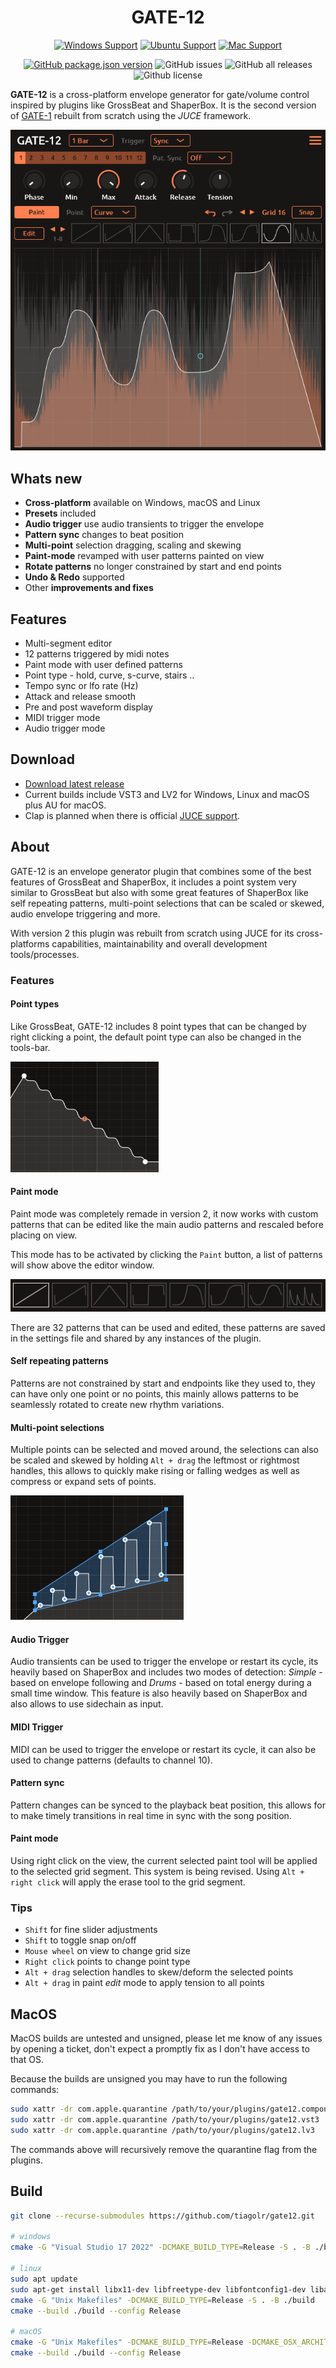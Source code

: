 <h1 align="center">
  <!-- <img src="doc/logo.png" width="200" style="padding: 5px;" /> -->
  GATE-12
  <br>
</h1>
<div align="center">

[![Windows Support](https://img.shields.io/badge/Windows-0078D6?style=for-the-badge&logo=windows&logoColor=white)](https://github.com/tiagolr/gate12/releases)
[![Ubuntu Support](https://img.shields.io/badge/Linux-E95420?style=for-the-badge&logo=linux&logoColor=white)](https://github.com/tiagolr/gate12/releases)
[![Mac Support](https://img.shields.io/badge/MACOS-adb8c5?style=for-the-badge&logo=macos&logoColor=white)](https://github.com/tiagolr/gate12/releases)

</div>
<div align="center">

[![GitHub package.json version](https://img.shields.io/github/v/release/tiagolr/gate12?color=%40&label=latest)](https://github.com/tiagolr/gate12/releases/latest)
![GitHub issues](https://img.shields.io/github/issues-raw/tiagolr/gate12)
![GitHub all releases](https://img.shields.io/github/downloads/tiagolr/gate12/total)
![Github license](https://img.shields.io/github/license/tiagolr/gate12)

</div>

**GATE-12** is a cross-platform envelope generator for gate/volume control inspired by plugins like GrossBeat and ShaperBox. It is the second version of [GATE-1](https://github.com/tiagolr/gate1) rebuilt from scratch using the _JUCE_ framework.

<div align="center">

![Screenshot](./doc/gate12.png)

</div>

## Whats new

  * **Cross-platform** available on Windows, macOS and Linux
  * **Presets** included
  * **Audio trigger** use audio transients to trigger the envelope
  * **Pattern sync** changes to beat position
  * **Multi-point** selection dragging, scaling and skewing
  * **Paint-mode** revamped with user patterns painted on view
  * **Rotate patterns** no longer constrained by start and end points
  * **Undo & Redo** supported
  * Other **improvements and fixes**

## Features

  * Multi-segment editor
  * 12 patterns triggered by midi notes
  * Paint mode with user defined patterns
  * Point type - hold, curve, s-curve, stairs ..
  * Tempo sync or lfo rate (Hz)
  * Attack and release smooth
  * Pre and post waveform display
  * MIDI trigger mode
  * Audio trigger mode

## Download

* [Download latest release](https://github.com/tiagolr/gate12/releases)
* Current builds include VST3 and LV2 for Windows, Linux and macOS plus AU for macOS.
* Clap is planned when there is official [JUCE support](https://juce.com/blog/juce-roadmap-update-q3-2024/).

## About

GATE-12 is an envelope generator plugin that combines some of the best features of GrossBeat and ShaperBox, it includes a point system very similar to GrossBeat but also with some great features of ShaperBox like self repeating patterns, multi-point selections that can be scaled or skewed, audio envelope triggering and more.

With version 2 this plugin was rebuilt from scratch using JUCE for its cross-platforms capabilities, maintainability and overall development tools/processes.

### Features

#### Point types

Like GrossBeat, GATE-12 includes 8 point types that can be changed by right clicking a point, the default point type can also be changed in the tools-bar.

![curves](/doc/curves.png)

#### Paint mode

Paint mode was completely remade in version 2, it now works with custom patterns that can be edited like the main audio patterns and rescaled before placing on view.

This mode has to be activated by clicking the `Paint` button, a list of patterns will show above the editor window.

![patterns](/doc/patterns.png)

There are 32 patterns that can be used and edited, these patterns are saved in the settings file and shared by any instances of the plugin.

#### Self repeating patterns

Patterns are not constrained by start and endpoints like they used to, they can have only one point or no points, this mainly allows patterns to be seamlessly rotated to create new rhythm variations.

#### Multi-point selections

Multiple points can be selected and moved around, the selections can also be scaled and skewed by holding `Alt + drag` the leftmost or rightmost handles, this allows to quickly make rising or falling wedges as well as compress or expand sets of points.

![rising-wedge](/doc/rising-wedge.png)

#### Audio Trigger

Audio transients can be used to trigger the envelope or restart its cycle, its heavily based on ShaperBox and includes two modes of detection: *Simple* - based on envelope following and *Drums* - based on total energy during a small time window. This feature is also heavily based on ShaperBox and also allows to use sidechain as input.

#### MIDI Trigger

MIDI can be used to trigger the envelope or restart its cycle, it can also be used to change patterns (defaults to channel 10).

#### Pattern sync

Pattern changes can be synced to the playback beat position, this allows for to make timely transitions in real time in sync with the song position.

#### Paint mode

Using right click on the view, the current selected paint tool will be applied to the selected grid segment. This system is being revised. Using `Alt + right click` will apply the erase tool to the grid segment.

### Tips

  * `Shift` for fine slider adjustments
  * `Shift` to toggle snap on/off
  * `Mouse wheel` on view to change grid size
  * `Right click` points to change point type
  * `Alt + drag` selection handles to skew/deform the selected points
  * `Alt + drag` in paint *edit* mode to apply tension to all points

## MacOS

MacOS builds are untested and unsigned, please let me know of any issues by opening a ticket, don't expect a promptly fix as I don't have access to that OS.

Because the builds are unsigned you may have to run the following commands:

```bash
sudo xattr -dr com.apple.quarantine /path/to/your/plugins/gate12.component
sudo xattr -dr com.apple.quarantine /path/to/your/plugins/gate12.vst3
sudo xattr -dr com.apple.quarantine /path/to/your/plugins/gate12.lv3
```

The commands above will recursively remove the quarantine flag from the plugins.

## Build

```bash
git clone --recurse-submodules https://github.com/tiagolr/gate12.git

# windows
cmake -G "Visual Studio 17 2022" -DCMAKE_BUILD_TYPE=Release -S . -B ./build

# linux
sudo apt update
sudo apt-get install libx11-dev libfreetype-dev libfontconfig1-dev libasound2-dev libxrandr-dev libxinerama-dev libxcursor-dev
cmake -G "Unix Makefiles" -DCMAKE_BUILD_TYPE=Release -S . -B ./build
cmake --build ./build --config Release

# macOS
cmake -G "Unix Makefiles" -DCMAKE_BUILD_TYPE=Release -DCMAKE_OSX_ARCHITECTURES="x86_64;arm64" -S . -B ./build
cmake --build ./build --config Release
```
